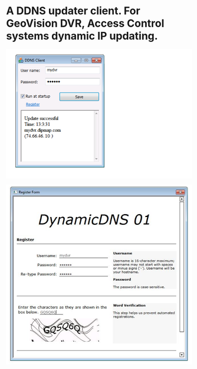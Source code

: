 # A DDNS updater client. For GeoVision DVR, Access Control systems dynamic IP updating.

![demo main ui](https://github.com/qienhuang/ddns_updater/raw/master/Snapshoot/demo_main_ui.png)

![demo register ui](https://github.com/qienhuang/ddns_updater/raw/master/Snapshoot/demo_resgister_ui.png)
